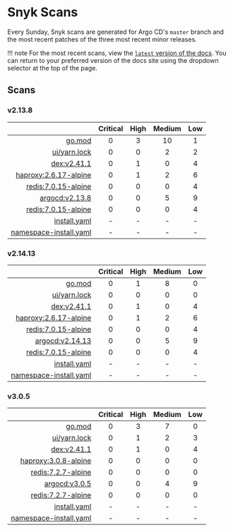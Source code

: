 # Snyk Scans

Every Sunday, Snyk scans are generated for Argo CD's `master` branch and the most recent patches of the three most
recent minor releases.

!!! note
    For the most recent scans, view the [`latest` version of the docs](https://argo-cd.readthedocs.io/en/latest/snyk/).
    You can return to your preferred version of the docs site using the dropdown selector at the top of the page.

## Scans

### v2.13.8

|    | Critical | High | Medium | Low |
|---:|:--------:|:----:|:------:|:---:|
| [go.mod](v2.13.8/argocd-test.html) | 0 | 3 | 10 | 1 |
| [ui/yarn.lock](v2.13.8/argocd-test.html) | 0 | 0 | 2 | 2 |
| [dex:v2.41.1](v2.13.8/ghcr.io_dexidp_dex_v2.41.1.html) | 0 | 1 | 0 | 4 |
| [haproxy:2.6.17-alpine](v2.13.8/public.ecr.aws_docker_library_haproxy_2.6.17-alpine.html) | 0 | 1 | 2 | 6 |
| [redis:7.0.15-alpine](v2.13.8/public.ecr.aws_docker_library_redis_7.0.15-alpine.html) | 0 | 0 | 0 | 4 |
| [argocd:v2.13.8](v2.13.8/quay.io_argoproj_argocd_v2.13.8.html) | 0 | 0 | 5 | 9 |
| [redis:7.0.15-alpine](v2.13.8/redis_7.0.15-alpine.html) | 0 | 0 | 0 | 4 |
| [install.yaml](v2.13.8/argocd-iac-install.html) | - | - | - | - |
| [namespace-install.yaml](v2.13.8/argocd-iac-namespace-install.html) | - | - | - | - |

### v2.14.13

|    | Critical | High | Medium | Low |
|---:|:--------:|:----:|:------:|:---:|
| [go.mod](v2.14.13/argocd-test.html) | 0 | 1 | 8 | 0 |
| [ui/yarn.lock](v2.14.13/argocd-test.html) | 0 | 0 | 0 | 0 |
| [dex:v2.41.1](v2.14.13/ghcr.io_dexidp_dex_v2.41.1.html) | 0 | 1 | 0 | 4 |
| [haproxy:2.6.17-alpine](v2.14.13/public.ecr.aws_docker_library_haproxy_2.6.17-alpine.html) | 0 | 1 | 2 | 6 |
| [redis:7.0.15-alpine](v2.14.13/public.ecr.aws_docker_library_redis_7.0.15-alpine.html) | 0 | 0 | 0 | 4 |
| [argocd:v2.14.13](v2.14.13/quay.io_argoproj_argocd_v2.14.13.html) | 0 | 0 | 5 | 9 |
| [redis:7.0.15-alpine](v2.14.13/redis_7.0.15-alpine.html) | 0 | 0 | 0 | 4 |
| [install.yaml](v2.14.13/argocd-iac-install.html) | - | - | - | - |
| [namespace-install.yaml](v2.14.13/argocd-iac-namespace-install.html) | - | - | - | - |

### v3.0.5

|    | Critical | High | Medium | Low |
|---:|:--------:|:----:|:------:|:---:|
| [go.mod](v3.0.5/argocd-test.html) | 0 | 3 | 7 | 0 |
| [ui/yarn.lock](v3.0.5/argocd-test.html) | 0 | 1 | 2 | 3 |
| [dex:v2.41.1](v3.0.5/ghcr.io_dexidp_dex_v2.41.1.html) | 0 | 1 | 0 | 4 |
| [haproxy:3.0.8-alpine](v3.0.5/public.ecr.aws_docker_library_haproxy_3.0.8-alpine.html) | 0 | 0 | 0 | 0 |
| [redis:7.2.7-alpine](v3.0.5/public.ecr.aws_docker_library_redis_7.2.7-alpine.html) | 0 | 0 | 0 | 0 |
| [argocd:v3.0.5](v3.0.5/quay.io_argoproj_argocd_v3.0.5.html) | 0 | 0 | 4 | 9 |
| [redis:7.2.7-alpine](v3.0.5/redis_7.2.7-alpine.html) | 0 | 0 | 0 | 0 |
| [install.yaml](v3.0.5/argocd-iac-install.html) | - | - | - | - |
| [namespace-install.yaml](v3.0.5/argocd-iac-namespace-install.html) | - | - | - | - |
